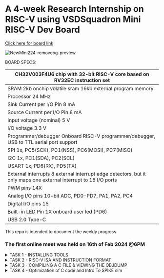 # A 4-week Research Internship on RISC-V using VSDSquadron Mini RISC-V Dev Board

[Click here for board link](https://www.vlsisystemdesign.com/vsdsquadronmini/)


![NewMini224-removebg-preview](https://github.com/Nawras-Ahamed/VSD_Squadron_mini_Research/assets/50738659/02693492-c8b9-44a6-90ef-6c6281721042)



BOARD SPECS:

| CH32V003F4U6 chip with 32-bit RISC-V core based on RV32EC instruction set |
| ------------------------------------------------------------------------- 
| SRAM                                                                       2kb onchip volatile sram     16kb external program memory                                    |
| Processor                                                                  24 MHz                                                                                       |
| Sink Current per I/O Pin                                                   8 mA                                                                                         |
| Source Current per I/O Pin                                                 8 mA                                                                                         |
| Input voltage (nominal)                                                    5 V                                                                                          |
| I/O voltage                                                                3.3 V                                                                                        |
| Programmer/debugger                                                        Onboard RISC-V programmer/debugger, USB to TTL serial port support                           |
| SPI                                                                        1x, PC5(SCK), PC1(NSS), PC6(MOSI), PC7(MISO)                                                 |
| I2C                                                                        1x, PC1(SDA), PC2(SCL)                                                                       |
| USART                                                                      1x, PD6(RX), PD5(TX)                                                                         |
| External interrupts                                                        8 external interrupt edge detectors, but it only maps one external interrupt to 18 I/O ports |
| PWM pins                                                                   14X                                                                                          |
| Analog I/O pins                                                            10-bit ADC, PD0-PD7, PA1, PA2, PC4                                                           |
| Digital I/O pins                                                           15                                                                                           |
| Built-in LED Pin                                                           1X onboard user led (PD6)                                                                    |
| USB 2.0 Type-C                                                            
   

This repo is intended to document the weekly progress.

### The first online meet was held on 16th of Feb 2024 @6PM

<details>
    <summary> TASK 1 - INSTALLING TOOLS</summary>

1) install RISC-V GNU Toolchain 

2) install Yosys 

3) install iverilog 

4) install gtkwave

### CLONING RISC-V GNU TOOLCHAIN

```sudo apt install git-all```   # To install git

```sudo apt-get install autoconf automake autotools-dev curl python3 libmpc-dev libmpfr-dev libgmp-dev gawk build-essential bison flex texinfo gperf libtool patchutils bc zlib1g-dev libexpat-dev``` *make sure to install the dependencies*

![gnu_dependencies](https://github.com/Nawras-Ahamed/VSD_Squadron_mini_Research/assets/50738659/3a354063-2d87-44c5-8b54-e2f13d2b1965)

```git clone https://github.com/riscv/riscv-gnu-toolchain```

![gnu_toolchain_clone](https://github.com/Nawras-Ahamed/VSD_Squadron_mini_Research/assets/50738659/760e3e42-8c07-4254-80a3-050e489ac42d)


## Create a opt dir
```mkdir /opt/riscv```  *try sudo incase of permission denial*

In my case I created a driectory ```mkdir riscv``` and ``` chmod 777 home/nawras/riscv ```

## Config and make inside the risc-v gnu toolchain dir 

```./configure --prefix=/opt/riscv```  

In my case ```./configure --prefix=/home/nawras/riscv```  

Then
```make``` **(Have patience)**

### Troubleshooting

**ERROR 1**: "gcc not found"
try ```sudo apt-get install build-essential```
see if gcc is in /usr/bin/

**ERROR 2**: "no acceptable c compiler found in $PATH"
Open the .bashrc by any editors like vim,emacs,nano,gedit ```nano ~/.bashrc``` 
Add the below line at the end of .bashrc and save it
```export PATH="$PATH:/usr/bin/gcc```

**ERROR 3**: Even after installing gcc g++ sometimes it shows 'gcc' command not found ,though it suggest to ```sudo apt install gcc``` which again will cause the same error. I figured this by ```ls```'ing the /usr/bin directory to find the gcc g++ cc to be in red text with black background indicates broken link or missing file.


Better purge it at **YOUR OWN RISK** and reinstall it again.
```sudo apt-get purge gcc```

or **REINSTALL** ```sudo apt-get install --reinstall gcc``` (didn't work for me)



### INSTALLING IVERILOG GTKWAVE & YOSYS

### YOSYS

```bash
git clone https://github.com/YosysHQ/yosys.git
cd yosys 
sudo apt-get install build-essential clang bison flex \libreadline-dev gawk tcl-dev libffi-dev git \ graphviz xdot pkg-config python3 libboost-system-dev\libboost-python-dev libboost-filesystem-dev zlib1g-dev
make config-gcc
make 
sudo make install
```

![yosys_make](https://github.com/Nawras-Ahamed/VSD_Squadron_mini_Research/assets/50738659/e722e508-0802-4f50-9cb6-02e9c6bafe48)


![buildsuccess_yosys](https://github.com/Nawras-Ahamed/VSD_Squadron_mini_Research/assets/50738659/5e10e5b8-19dd-4460-994f-2759e9b942b1)


### iVerilog

```
sudo apt-get install iverilog
```


### GTkWave
``` sudo apt-get install gtkwave ```

![iverilog_gtkwave](https://github.com/Nawras-Ahamed/VSD_Squadron_mini_Research/assets/50738659/344a4225-c6bb-4728-a325-ac66d1621b28)

</details>


<details>
  <summary> TASK 2 - RISC-V ISA AND INSTRUCTION FORMAT </summary>
  
  ### THE RISC-V ISA

[Instruction Set Manual](https://riscv.org/wp-content/uploads/2017/05/riscv-spec-v2.2.pdf)


The RISC-V ISA is defined as a base integer ISA, which must be present in any implementation, plus optional extensions to the base ISA.
The base integer instruction set, also known as the "RV32I" or "RV64I" instruction set, depending on the address space size, provides the core functionality required for general-purpose computing. 
It includes instructions for arithmetic, logical and control,memory access and manipulation <br>

The instruction format of an operation in binary is known as its instruction format. RISC-V employs six core instruction formats, each encoded in a fixed-length 32-bit format for streamlined decoding and execution. These formats fall into six types:

R-type: For register-to-register operations like arithmetic and logical operations, utilizing three register operands. <br>
I-type: For short immediate operations involving arithmetic and logical operations with a 12-bit immediate value, employing two register operands. <br>
S-type: For store operations transferring data from a register to memory, involving two register operands and a 12-bit immediate value for memory address offset. <br>
B-type: For conditional branch operations directing control flow based on a condition, with two register operands and a 12-bit immediate value for branch target address. <br>
U-type: For operations with a 20-bit immediate(long) value, such as loading a constant or setting the upper 20 bits of a register. <br>
J-type: For unconditional jump operations transferring control to a different instruction unconditionally, with one register operand and a 20-bit immediate value for the jump target address. <br>

![image](https://github.com/Nawras-Ahamed/VSD_Squadron_mini_Research/assets/50738659/c5ee17d3-5017-41ba-bdbb-7c3acead31d8)


Instruction 1 : ``` add r6, r2, r1``` <br>
Instruction Type : **R-TYPE ARITHMETIC** <br>
Instruction Specification : Performs addition operation on the contents of registers r2 and r1 and stores the result in register r6. <br>
Instruction Format :


Instruction 2 : ``` sub r7, r1, r2 ``` <br>
Instruction Type : **R-TYPE ARITHMETIC** <br>
Instruction Specification : Performs subtraction operation on the contents of registers r2 and r1 and stores the result in register r7. <br>
Instruction Format :

Instruction 3 : ``` and r8, r1, r3``` <br>
Instruction Type : **R-TYPE LOGICAL** <br>
Instruction Specification : Performs bitwise AND operation between the contents of registers r1 and r3 and stores the result in register r8. <br>
Instruction Format :

Instruction 4 : ```or r9, r2, r5``` <br>
Instruction Type : **R-TYPE LOGICAL** <br>
Instruction Specification : Performs bitwise OR operation between the contents of registers r2 and r5 and stores the result in register r9. <br>
Instruction Format :

Instruction 5 : ```xor r10, r1, r4``` <br>
Instruction Type : **R-TYPE LOGICAL** <br>
Instruction Specification : Performs bitwise XOR operation between the contents of registers r1 and r4 and stores the result in register r10. <br>
Instruction Format :

Instruction 6 : ```slt r11, r2, r4``` <br>
Instruction Type : **R-TYPE LOGICAL** <br>
Instruction Specification : . It stands for "Set Less Than", and it compares the values in registers r2 and r4. If the value in r2 is less than the value in r4, it sets the value of r11 to 1; otherwise, it sets it to 0 <br>
Instruction Format :

Instruction 7 : ```addi r12, r4, 5``` <br>
Instruction Type : **I-Type** <br>
Instruction Specification : adds the immediate value 5 to the value in register r4 and stores the result in register r12 <br>
Instruction Format :

Instruction 8 : ```sw r3, r1, 2``` <br>
Instruction Type : **S-TYPE** <br>
Instruction Specification : stores the value from register r3 into the memory address formed by adding the immediate offset 2 to the value in register r1 <br>
Instruction Format :

Instruction 9 : ```lw r13, r1, 2``` <br>
Instruction Type : **S-TYPE** <br>
Instruction Specification : used to load a 32-bit value from memory into a register <br>
Instruction Format :

Instruction 10 : ```beq r0, r0, 15``` <br>
Instruction Type : **B-TYPE** <br>
Instruction Specification :checks if the values in registers r0 and r0 are equal. Since r0 is typically the zero register (hardwired to zero) this always evaluates TRUE <br>
Instruction Format :

Instruction 11 : ```bne r0, r1, 20``` <br>
Instruction Type : **B-TYPE** <br>
Instruction Specification :checks if the values in registers r0 and r1 are not equal If they are not equal the program will branch by adding the immediate offset of 20 to the PC <br>
Instruction Format :

Instruction 12 : ```sll r15, r1, r2(2)``` <br>
Instruction Type : **R-TYPE** <br>
Instruction Specification :logical left shift on the value in register r1, shifting it left by a number of bits specified by the value in register r2 which is 2 in this case and stores the result in register r15 <br>
Instruction Format :

Instruction 13 : ```srl r16, r14, r2(2)``` <br>
Instruction Type : **R-TYPE** <br>
Instruction Specification :logical right shift on the value in register r14, shifting it left by a number of bits specified by the value in register r2 which is 2 in this case and stores the result in register r16 <br>
Instruction Format :


</details>


<details>
    <summary> TASK 3 - COMPILING A C FILE & VIEWING THE OBJDUMP</summary>
   I just created a C program that sorts an array.

      #include <stdio.h
      void main()

    {

        int i, j, a, n, x[30];

        printf("Enter the value of N \n");

        scanf("%d", &n);

        printf("Enter the numbers \n");

        for (i = 0; i < n; ++i)

            scanf("%d", &x[i]);

        for (i = 0; i < n; ++i)

        {
             for (j = i + 1; j < n; ++j)

            {

                if (x[i] > x[j])

                {

                   a =  x[i];

                    x[i] = x[j];

                    x[j] = a;

                }
            }
     } 
     }


```riscv64-unknown-elf-gcc -o1 -o sorti.o sorti.```
![riscv_compile](https://github.com/Nawras-Ahamed/VSD_Squadron_mini_Research/assets/50738659/b7e607e7-9cf9-4129-bbb0-401b85ef644a)


The obj file can be seen after running this 

while i can also see the riscv assembly 
```riscv64-unknown-elf-objdump -d sorti.o | less```

![main](https://github.com/Nawras-Ahamed/VSD_Squadron_mini_Research/assets/50738659/54aab80e-5bb5-4448-a04b-f81d87b61810)


    
   
</details>
<details>
    <summary> TASK 4 - Optimization of C code and Intro To SPIKE sim </summary>

**Why do we need Optimization?**
[Optimize-options in gcc](https://gcc.gnu.org/onlinedocs/gcc/Optimize-Options.html)

Turning on optimization flags makes the compiler attempt to improve the performance and/or code size at the expense of compilation time and possibly the ability to debug the program

With ```-O1```, the compiler tries to reduce code size and execution time, without performing any optimizations.
Optimize even more. GCC performs nearly all supported optimizations that do not involve a space-speed tradeoff. As compared to -O, this option increases both compilation time and the performance of the generated code. 

With ```-Ofast``` it enables all -O3(optimize yet more) optimizations. It also enables optimizations that are not valid for all standard-compliant programs.

____________________
**ASM FOR SORTING AN ARRAY**

```bash
riscv64-unknown-elf-gcc -O1 -o sort.o sorti.c
riscv64-unknown-elf-objdump -d sort.o | less
```

```asm
00000000000101a4 <main>:
   101a4:       7135                    addi    sp,sp,-160
   101a6:       ed06                    sd      ra,152(sp)
   101a8:       00020537                lui     a0,0x20
   101ac:       5c050513                addi    a0,a0,1472 # 205c0 <__clzdi2+0x42>
   101b0:       434000ef                jal     105e4 <puts>
   101b4:       18ec                    addi    a1,sp,124
   101b6:       00020537                lui     a0,0x20
   101ba:       5d850513                addi    a0,a0,1496 # 205d8 <__clzdi2+0x5a>
   101be:       42e000ef                jal     105ec <scanf>
   101c2:       00020537                lui     a0,0x20
   101c6:       5e050513                addi    a0,a0,1504 # 205e0 <__clzdi2+0x62>
   101ca:       41a000ef                jal     105e4 <puts>
   101ce:       57f6                    lw      a5,124(sp)
   101d0:       08f05a63                blez    a5,10264 <main+0xc0>
   101d4:       e922                    sd      s0,144(sp)
   101d6:       e526                    sd      s1,136(sp)
   101d8:       e14a                    sd      s2,128(sp)
   101da:       848a                    mv      s1,sp
   101dc:       4401                    li      s0,0
   101de:       00020937                lui     s2,0x20
   101e2:       85a6                    mv      a1,s1
   101e4:       5d890513                addi    a0,s2,1496 # 205d8 <__clzdi2+0x5a>
   101e8:       404000ef                jal     105ec <scanf>
   101ec:       2405                    addiw   s0,s0,1
   101ee:       57f6                    lw      a5,124(sp)
   101f0:       0491                    addi    s1,s1,4
   101f2:       fef448e3                blt     s0,a5,101e2 <main+0x3e>
   101f6:       06f05063                blez    a5,10256 <main+0xb2>
   101fa:       004c                    addi    a1,sp,4
   101fc:       fff7889b                addiw   a7,a5,-1
   10200:       1882                    slli    a7,a7,0x20
   10202:       0208d893                srli    a7,a7,0x20
   10206:       8e3e                    mv      t3,a5
   10208:       4501                    li      a0,0
   1020a:       ffe7881b                addiw   a6,a5,-2
   1020e:       00810313                addi    t1,sp,8
   10212:       a00d                    j       10234 <main+0x90>
   10214:       0791                    addi    a5,a5,4
   10216:       00c78b63                beq     a5,a2,1022c <main+0x88>
   1021a:       ffc5a703                lw      a4,-4(a1)
   1021e:       4394                    lw      a3,0(a5)
   10220:       fee6dae3                bge     a3,a4,10214 <main+0x70>
   10224:       fed5ae23                sw      a3,-4(a1)
   10228:       c398                    sw      a4,0(a5)
   1022a:       b7ed                    j       10214 <main+0x70>
   1022c:       0505                    addi    a0,a0,1
   1022e:       0591                    addi    a1,a1,4
   10230:       01c50f63                beq     a0,t3,1024e <main+0xaa>
   10234:       0005079b                sext.w  a5,a0
   10238:       03150363                beq     a0,a7,1025e <main+0xba>
   1023c:       40f8063b                subw    a2,a6,a5
   10240:       1602                    slli    a2,a2,0x20
   10242:       9201                    srli    a2,a2,0x20
   10244:       962a                    add     a2,a2,a0
   10246:       060a                    slli    a2,a2,0x2
   10248:       961a                    add     a2,a2,t1
   1024a:       87ae                    mv      a5,a1
   1024c:       b7f9                    j       1021a <main+0x76>
   1024e:       644a                    ld      s0,144(sp)
   10250:       64aa                    ld      s1,136(sp)
   10252:       690a                    ld      s2,128(sp)
   10254:       a801                    j       10264 <main+0xc0>
   10256:       644a                    ld      s0,144(sp)
   10258:       64aa                    ld      s1,136(sp)
   1025a:       690a                    ld      s2,128(sp)
   1025c:       a021                    j       10264 <main+0xc0>
   1025e:       644a                    ld      s0,144(sp)
   10260:       64aa                    ld      s1,136(sp)
   10262:       690a                    ld      s2,128(sp)
   10264:       60ea                    ld      ra,152(sp)
   10266:       610d                    addi    sp,sp,160
   10268:       8082                    ret
```
____________________

```bash
riscv64-unknown-elf-gcc -Ofast -o sort.o sorti.c
riscv64-unknown-elf-objdump -d sort.o | less
```

```asm
0000000000010104 <main>:
   10104:       00020537                lui     a0,0x20
   10108:       7135                    addi    sp,sp,-160
   1010a:       55050513                addi    a0,a0,1360 # 20550 <__clzdi2+0x3e>
   1010e:       ed06                    sd      ra,152(sp)
   10110:       e14a                    sd      s2,128(sp)
   10112:       466000ef                jal     10578 <puts>
   10116:       00020937                lui     s2,0x20
   1011a:       004c                    addi    a1,sp,4
   1011c:       56890513                addi    a0,s2,1384 # 20568 <__clzdi2+0x56>
   10120:       460000ef                jal     10580 <scanf>
   10124:       00020537                lui     a0,0x20
   10128:       57050513                addi    a0,a0,1392 # 20570 <__clzdi2+0x5e>
   1012c:       44c000ef                jal     10578 <puts>
   10130:       4792                    lw      a5,4(sp)
   10132:       02f05263                blez    a5,10156 <main+0x52>
   10136:       e922                    sd      s0,144(sp)
   10138:       e526                    sd      s1,136(sp)
   1013a:       4401                    li      s0,0
   1013c:       0024                    addi    s1,sp,8
   1013e:       85a6                    mv      a1,s1
   10140:       56890513                addi    a0,s2,1384
   10144:       43c000ef                jal     10580 <scanf>
   10148:       4792                    lw      a5,4(sp)
   1014a:       2405                    addiw   s0,s0,1
   1014c:       0491                    addi    s1,s1,4
   1014e:       fef448e3                blt     s0,a5,1013e <main+0x3a>
   10152:       644a                    ld      s0,144(sp)
   10154:       64aa                    ld      s1,136(sp)
   10156:       60ea                    ld      ra,152(sp)
   10158:       690a                    ld      s2,128(sp)
   1015a:       610d                    addi    sp,sp,160
   1015c:       8082                    ret
```
______________________
**INSTALLING SPIKE**

[SPIKE RISCV ISA SIM](https://github.com/riscv-software-src/riscv-isa-sim)
  
  ```bash
 git clone https://github.com/riscv-software-src/riscv-isa-sim.git
 sudo apt-get install device-tree-compiler libboost-regex-dev
 mkdir build
 cd build
 ../configure --prefix=/home/nawras/riscv
 make
 sudo make install

 ```
The ```--prefix=/home/nawras/riscv``` is where the path is set to.

**INSTALLING RISCV PROXY KERNEL (PK)**

```bash
git clone https://github.com/riscv-software-src/riscv-pk.git
mkdir build
cd build
../configure --prefix=/home/nawras/riscv --host=riscv64-unknown-elf
make
make install
```

[**TROUBLESHOOT 1 -  HOST COMPILER , riscv-unknown-elf & PATH**](https://github.com/riscv-software-src/riscv-pk/issues/204)

![image](https://github.com/Nawras-Ahamed/VSD_Squadron_mini_Research/assets/50738659/29b8b342-f2fd-45f4-9392-8227509e8fb9)

**ERROR 2** 
![image](https://github.com/Nawras-Ahamed/VSD_Squadron_mini_Research/assets/50738659/bd31c5d7-1b43-4082-9db3-fcd12714ac29)

[**TROUBLESHOOT 2 - Error: unrecognized opcode fence.i, extension zifencei required**](https://github.com/riscv-software-src/riscv-pk/issues/260) <br>

Looks like the fence instruction is needed and I have to build a seperate riscv gnu toolchain for this by 
```bash
cd riscv-gnu-toolchain
mkdir build
cd build
../configure --prefix=/home/nawras/riscv --with-arch=rv64gc_zfencei --with-abi=lp64d
make
```
</details>

